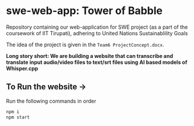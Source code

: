 # swe-web-app: Tower of Babble

Repository containing our web-application for SWE project (as a part of the coursework of IIT Tirupati), adhering to United Nations Sustainablility Goals

The idea of the project is given in the `Team6 ProjectConcept.docx`. 

**Long story short: We are building a website that can transcribe and translate input audio/video files to text/srt files using AI based models of Whisper.cpp**


## To Run the website ->

Run the following commands in order
```bash
npm i
npm start
```